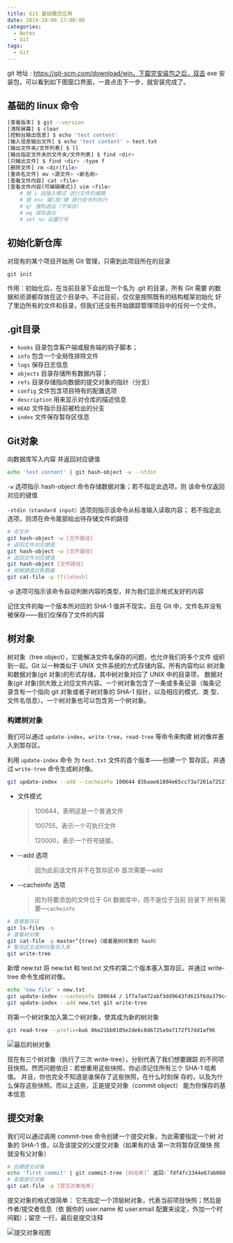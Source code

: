 ```yaml
---
title: Git 基础概念应用
date: 2019-10-06 17:00:00
categories:
  - Notes
  - Git
tags:
  - Git
---
```


git 地址 : https://git-scm.com/download/win，下载完安装包之后，双击 exe 安装包，可以看到如下图窗口界面，一直点击下一步，就安装完成了。

<!-- more -->

## 基础的 linux 命令

~~~sh
[查看版本] $ git --version
[清除屏幕] $ clear
[控制台输出信息] $ echo 'test content'
[输入信息输出文件] $ echo 'test content' > test.txt
[输出文件夹/文件列表] $ ll
[输出指定文件夹的文件夹/文件列表] $ find <dir>
[只输出文件] $ find <dir> -type f
[删除文件] rm <dir|file>
[重命名文件] mv <源文件> <新名称>
[查看文件内容] cat <file>
[查看文件内容(可编辑模式)] vim <file>
	# 按 i 进插入模式 进行文件的编辑
	# 按 esc 键|按:键 进行命令的执行
	# q! 强制退出（不保存）
	# wq 保存退出
	# set nu 设置行号
~~~

## 初始化新仓库

对现有的某个项目开始用 Git 管理，只需到此项目所在的目录

`git init`

作用：初始化后，在当前目录下会出现一个名为 .git 的目录，所有 Git 需要 的数据和资源都存放在这个目录中。不过目前，仅仅是按照既有的结构框架初始化 好了里边所有的文件和目录，但我们还没有开始跟踪管理项目中的任何一个文件。

## .git目录

- `hooks` 目录包含客户端或服务端的钩子脚本；
- `info` 包含一个全局性排除文件
- `logs` 保存日志信息
- `objects` 目录存储所有数据内容；
- `refs` 目录存储指向数据的提交对象的指针（分支）
- `config` 文件包含项目特有的配置选项
- `description` 用来显示对仓库的描述信息
- `HEAD` 文件指示目前被检出的分支
- `index` 文件保存暂存区信息

## Git对象

向数据库写入内容 并返回对应键值

~~~sh
echo 'test content' | git hash-object -w --stdin
~~~

`-w` 选项指示 hash-object 命令存储数据对象；若不指定此选项，则 该命令仅返回对应的键值

`-stdin（standard input）`选项则指示该命令从标准输入读取内容； 若不指定此选项，则须在命令尾部给出待存储文件的路径

~~~sh
# 存文件
git hash-object -w [文件路径]
# 返回文件对应键值
git hash-object -w [文件路径]
# 返回文件对应键值
git hash-object [文件路径]
# 根据键值拉取数据
git cat-file -p [filehash]
~~~

-p 选项可指示该命令自动判断内容的类型，并为我们显示格式友好的内容

记住文件的每一个版本所对应的 SHA-1 值并不现实，且在 Git 中，文件名并没有被保存——我们仅保存了文件的内容

[^注意 ]:当前的操作都是在对本地数据库进行操作 不涉及暂存区

## 树对象

树对象（tree object），它能解决文件名保存的问题，也允许我们将多个文件 组织到一起。Git 以一种类似于 UNIX 文件系统的方式存储内容。所有内容均以 树对象和数据对象(git 对象)的形式存储，其中树对象对应了 UNIX 中的目录项， 数据对象(git 对象)则大致上对应文件内容。一个树对象包含了一条或多条记录（每条记录含有一个指向 git 对象或者子树对象的 SHA-1 指针，以及相应的模式、类 型、文件名信息）。一个树对象也可以包含另一个树对象。

### 构建树对象

我们可以通过 `update-index`，`write-tree`，`read-tree` 等命令来构建 树对像并塞入到暂存区。

利用 `update-index` 命令 为 `test.txt` 文件的首个版本——创建一个 暂存区。并通过 `write-tree` 命令生成树对像。

~~~sh
git update-index --add --cacheinfo 100644 83baae61804e65cc73a7201a7252750c76066a30 test.txt
~~~

- 文件模式

  > 100644，表明这是一个普通文件
  >
  > 100755，表示一个可执行文件
  >
  > 120000，表示一个符号链接。

- --add 选项

  > 因为此前该文件并不在暂存区中 首次需要—add

- --cacheinfo 选项

  > 因为将要添加的文件位于 Git 数据库中，而不是位于当前 目录下 所有需要—`cacheinfo`

~~~sh
# 查看暂存区
git ls-files -s
# 查看树对象
git cat-file -p master^{tree}（或者是树对象的 hash）
# 暂存区生成树对象存入库
git write-tree
~~~

新增 new.txt 将 new.txt 和 test.txt 文件的第二个版本塞入暂存区。并通过 write-tree 命令生成树对像。

~~~sh
echo 'new file' > new.txt
git update-index --cacheinfo 100644 / 1f7a7a472abf3dd9643fd615f6da379c4acb3e3a test.txt
git update-index --add new.txt git write-tree
~~~

将第一个树对象加入第二个树对象，使其成为新的树对象

~~~sh
git read-tree --prefix=bak 06e21bb0105e2de6c846725a9a7172f57dd1af96
~~~

![最后的树对象](https://pic.imgdb.cn/item/62ece7678c61dc3b8eb56655.jpg)

现在有三个树对象（执行了三次 write-tree），分别代表了我们想要跟踪 的不同项目快照。然而问题依旧：若想重用这些快照，你必须记住所有三个 SHA-1 哈希值。 并且，你也完全不知道是谁保存了这些快照，在什么时刻保 存的，以及为什么保存这些快照。而以上这些，正是提交对象（commit object） 能为你保存的基本信息

## 提交对象

我们可以通过调用 commit-tree 命令创建一个提交对象，为此需要指定一个树 对象的 SHA-1 值，以及该提交的父提交对象（如果有的话 第一次将暂存区做快 照就没有父对象）

~~~sh
# 创建提交对象
echo 'first commit' | git commit-tree [树哈希]` 返回:`fdf4fc3344e67ab068f836878b6c4951e3b15f3d
# 查看提交对象
git cat-file -p [提交对象哈希]
~~~

提交对象的格式很简单： 它先指定一个顶层树对象，代表当前项目快照；然后是作者/提交者信息（依 据你的 user.name 和 user.email 配置来设定，外加一个时间戳）；留空 一行，最后是提交注释

![提交对象视图](https://pic.imgdb.cn/item/62ece78e8c61dc3b8eb5e2ae.jpg)
